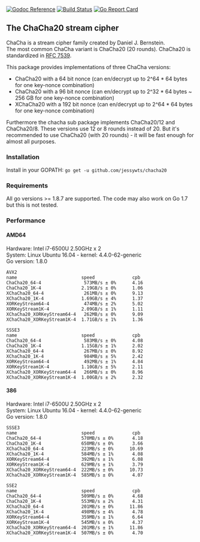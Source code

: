 [![Godoc Reference](https://godoc.org/github.com/aead/chacha20?status.svg)](https://godoc.org/github.com/aead/chacha20)
[![Build Status](https://travis-ci.org/aead/chacha20.svg?branch=master)](https://travis-ci.org/aead/chacha20)
[![Go Report Card](https://goreportcard.com/badge/aead/chacha20)](https://goreportcard.com/report/aead/chacha20)

## The ChaCha20 stream cipher

ChaCha is a stream cipher family created by Daniel J. Bernstein.  
The most common ChaCha variant is ChaCha20 (20 rounds). ChaCha20 is
standardized in [RFC 7539](https://tools.ietf.org/html/rfc7539 "RFC 7539").

This package provides implementations of three ChaCha versions:

- ChaCha20 with a 64 bit nonce (can en/decrypt up to 2^64 \* 64 bytes for one key-nonce combination)
- ChaCha20 with a 96 bit nonce (can en/decrypt up to 2^32 \* 64 bytes ~ 256 GB for one key-nonce combination)
- XChaCha20 with a 192 bit nonce (can en/decrypt up to 2^64 \* 64 bytes for one key-nonce combination)

Furthermore the chacha sub package implements ChaCha20/12 and ChaCha20/8.
These versions use 12 or 8 rounds instead of 20.
But it's recommended to use ChaCha20 (with 20 rounds) - it will be fast enough for almost all purposes.

### Installation

Install in your GOPATH: `go get -u github.com/jessywts/chacha20`

### Requirements

All go versions >= 1.8.7 are supported.
The code may also work on Go 1.7 but this is not tested.

### Performance

#### AMD64

Hardware: Intel i7-6500U 2.50GHz x 2  
System: Linux Ubuntu 16.04 - kernel: 4.4.0-62-generic  
Go version: 1.8.0

```
AVX2
name                        speed              cpb
ChaCha20_64-4                573MB/s ± 0%      4.16
ChaCha20_1K-4               2.19GB/s ± 0%      1.06
XChaCha20_64-4               261MB/s ± 0%      9.13
XChaCha20_1K-4              1.69GB/s ± 4%      1.37
XORKeyStream64-4             474MB/s ± 2%      5.02
XORKeyStream1K-4            2.09GB/s ± 1%      1.11
XChaCha20_XORKeyStream64-4   262MB/s ± 0%      9.09
XChaCha20_XORKeyStream1K-4  1.71GB/s ± 1%      1.36

SSSE3
name                        speed              cpb
ChaCha20_64-4                583MB/s ± 0%      4.08
ChaCha20_1K-4               1.15GB/s ± 1%      2.02
XChaCha20_64-4               267MB/s ± 0%      8.92
XChaCha20_1K-4               984MB/s ± 5%      2.42
XORKeyStream64-4             492MB/s ± 1%      4.84
XORKeyStream1K-4            1.10GB/s ± 5%      2.11
XChaCha20_XORKeyStream64-4   266MB/s ± 0%      8.96
XChaCha20_XORKeyStream1K-4  1.00GB/s ± 2%      2.32
```

#### 386

Hardware: Intel i7-6500U 2.50GHz x 2  
System: Linux Ubuntu 16.04 - kernel: 4.4.0-62-generic  
Go version: 1.8.0

```
SSSE3
name                        speed              cpb
ChaCha20_64-4               570MB/s ± 0%       4.18
ChaCha20_1K-4               650MB/s ± 0%       3.66
XChaCha20_64-4              223MB/s ± 0%      10.69
XChaCha20_1K-4              584MB/s ± 1%       4.08
XORKeyStream64-4            392MB/s ± 1%       6.08
XORKeyStream1K-4            629MB/s ± 1%       3.79
XChaCha20_XORKeyStream64-4  222MB/s ± 0%      10.73
XChaCha20_XORKeyStream1K-4  585MB/s ± 0%       4.07

SSE2
name                        speed              cpb
ChaCha20_64-4               509MB/s ± 0%       4.68
ChaCha20_1K-4               553MB/s ± 2%       4.31
XChaCha20_64-4              201MB/s ± 0%      11.86
XChaCha20_1K-4              498MB/s ± 4%       4.78
XORKeyStream64-4            359MB/s ± 1%       6.64
XORKeyStream1K-4            545MB/s ± 0%       4.37
XChaCha20_XORKeyStream64-4  201MB/s ± 1%      11.86
XChaCha20_XORKeyStream1K-4  507MB/s ± 0%       4.70
```
